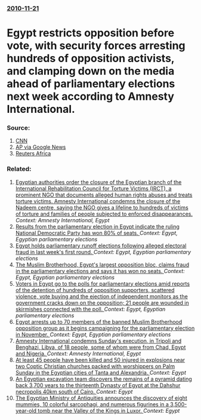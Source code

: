 ### [2010-11-21](/news/2010/11/21/index.md)

# Egypt restricts opposition before vote, with security forces arresting hundreds of opposition activists, and clamping down on the media ahead of parliamentary elections next week according to Amnesty International.  




### Source:

1. [CNN](http://edition.cnn.com/2010/WORLD/africa/11/21/egypt.elections/)
2. [AP via Google News](http://www.google.com/hostednews/ap/article/ALeqM5gtkZcfkd0-BwGCLH2bI8Spbdq1RQ?docId=74dd26267e7f4f50b4facfb57f9264d5)
3. [Reuters Africa](http://af.reuters.com/article/topNews/idAFJOE6AK03420101121)

### Related:

1. [Egyptian authorities order the closure of the Egyptian branch of the International Rehabilitation Council for Torture Victims (IRCT), a prominent NGO that documents alleged human rights abuses and treats torture victims. Amnesty International condemns the closure of the Nadeem centre, saying the NGO gives a lifeline to hundreds of victims of torture and families of people subjected to enforced disappearances. ](/news/2016/02/17/egyptian-authorities-order-the-closure-of-the-egyptian-branch-of-the-international-rehabilitation-council-for-torture-victims-irct-a-prom.md) _Context: Amnesty International, Egypt_
2. [Results from the parliamentary election in Egypt indicate the ruling National Democratic Party has won 80% of seats. ](/news/2010/12/7/results-from-the-parliamentary-election-in-egypt-indicate-the-ruling-national-democratic-party-has-won-80-of-seats.md) _Context: Egypt, Egyptian parliamentary elections_
3. [Egypt holds parliamentary runoff elections following alleged electoral fraud in last week's first round. ](/news/2010/12/5/egypt-holds-parliamentary-runoff-elections-following-alleged-electoral-fraud-in-last-week-s-first-round.md) _Context: Egypt, Egyptian parliamentary elections_
4. [The Muslim Brotherhood, Egypt's largest opposition bloc, claims fraud in the parliamentary elections and says it has won no seats. ](/news/2010/11/29/the-muslim-brotherhood-egypt-s-largest-opposition-bloc-claims-fraud-in-the-parliamentary-elections-and-says-it-has-won-no-seats.md) _Context: Egypt, Egyptian parliamentary elections_
5. [Voters in Egypt go to the polls for parliamentary elections amid reports of the detention of hundreds of opposition supporters, scattered violence, vote buying and the ejection of independent monitors as the government cracks down on the opposition; 21 people are wounded in skirmishes connected with the poll. ](/news/2010/11/28/voters-in-egypt-go-to-the-polls-for-parliamentary-elections-amid-reports-of-the-detention-of-hundreds-of-opposition-supporters-scattered-vi.md) _Context: Egypt, Egyptian parliamentary elections_
6. [Egypt arrests up to 70 members of the banned Muslim Brotherhood opposition group as it begins campaigning for the parliamentary election in November. ](/news/2010/10/26/egypt-arrests-up-to-70-members-of-the-banned-muslim-brotherhood-opposition-group-as-it-begins-campaigning-for-the-parliamentary-election-in.md) _Context: Egypt, Egyptian parliamentary elections_
7. [Amnesty International condemns Sunday's execution, in Tripoli and Benghazi, Libya, of 18 people, some of whom were from Chad, Egypt and Nigeria. ](/news/2010/06/2/amnesty-international-condemns-sunday-s-execution-in-tripoli-and-benghazi-libya-of-18-people-some-of-whom-were-from-chad-egypt-and-nige.md) _Context: Amnesty International, Egypt_
8. [At least 45 people have been killed and 50 injured in explosions near two Coptic Christian churches packed with worshippers on Palm Sunday in the Egyptian cities of Tanta and Alexandria. ](/news/2017/04/9/at-least-45-people-have-been-killed-and-50-injured-in-explosions-near-two-coptic-christian-churches-packed-with-worshippers-on-palm-sunday-i.md) _Context: Egypt_
9. [An Egyptian excavation team discovers the remains of a pyramid dating back 3,700 years to the thirteenth Dynasty of Egypt at the Dahshur necropolis 40km south of Cairo. ](/news/2017/04/3/an-egyptian-excavation-team-discovers-the-remains-of-a-pyramid-dating-back-3-700-years-to-the-thirteenth-dynasty-of-egypt-at-the-dahshur-nec.md) _Context: Egypt_
10. [The Egyptian Ministry of Antiquities announces the discovery of   eight mummies, 10 colorful sarcophagi, and numerous figurines in  a 3,500-year-old tomb near the Valley of the Kings in Luxor. ](/news/2017/04/18/the-egyptian-ministry-of-antiquities-announces-the-discovery-of-eight-mummies-10-colorful-sarcophagi-and-numerous-figurines-in-a-3-500.md) _Context: Egypt_
